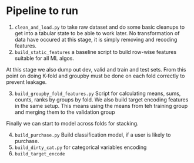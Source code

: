 # Pipeline to run

1. `clean_and_load.py` to take raw dataset and do some basic cleanups to get into a tabular state to be able to work 
later.  No transformation of data have occured at this stage, it is simply removing and recoding features.
2. `build_static_features` a baseline script to build row-wise features suitable for all ML algos.

At this stage we also dump out dev, valid and train and test sets.
From this point on doing K-fold and groupby must be done on each fold correctly to prevent leakage.

3. `build_groupby_fold_features.py` Script for calculating means, sums, counts, ranks by groups by fold.
We also build target encoding features in the same setup.
This means using the means from teh training group and merging them to the validation group

Finally we can start to model across folds for stacking.
 
4. `build_purchase.py` Build classification model, if a user is likely to purchase.
5. `build_dirty_cat.py` for categorical variables encoding
6. `build_target_encode`  